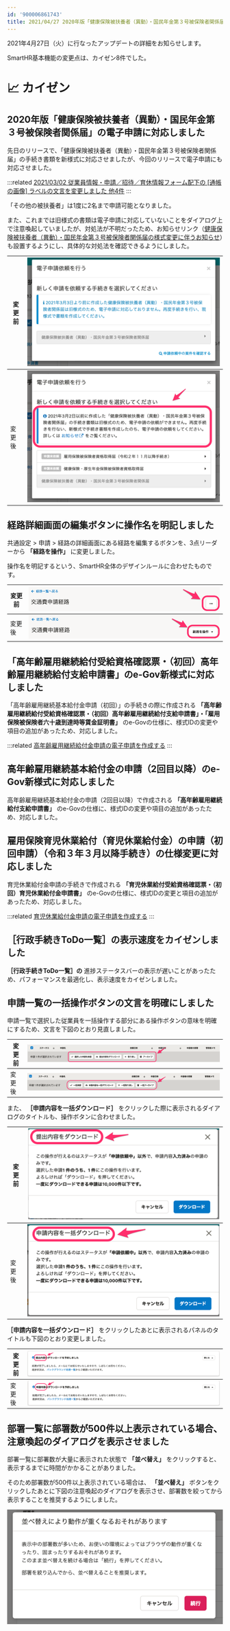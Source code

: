 ```yaml
---
id: '900006861743'
title: 2021/04/27 2020年版「健康保険被扶養者（異動）・国民年金第３号被保険者関係届」の電子申請に対応しました 他7件
---
```

2021年4月27日（火）に行なったアップデートの詳細をお知らせします。

SmartHR基本機能の変更点は、カイゼン8件でした。

# 📈 カイゼン

## 2020年版「健康保険被扶養者（異動）・国民年金第３号被保険者関係届」の電子申請に対応しました

先日のリリースで、「健康保険被扶養者（異動）・国民年金第３号被保険者関係届」の手続き書類を新様式に対応させましたが、今回のリリースで電子申請にも対応させました。

:::related
[2021/03/02 従業員情報・申請／招待／育休情報フォーム配下の \[通帳の画像\] ラベルの文言を変更しました 他4件](https://knowledge.smarthr.jp/hc/ja/articles/900005694183)
:::

「その他の被扶養者」は1度に2名まで申請可能となりました。

また、これまでは旧様式の書類は電子申請に対応していないことをダイアログ上で注意喚起していましたが、対処法が不明だったため、お知らせリンク（[健康保険被扶養者（異動）・国民年金第３号被保険者関係届の様式変更に伴うお知らせ](https://smarthr.jp/other/24161)）も設置するようにし、具体的な対処法を確認できるようにしました。

| 変更前 | ![__________2021-04-28_15_56_50.png](./__________2021-04-28_15_56_50.png) |
| --- | --- |
| 変更後 | ![__________2021-04-28_15_56_50-2.png](./__________2021-04-28_15_56_50-2.png) |

## 経路詳細画面の編集ボタンに操作名を明記しました

共通設定 > 申請 > 経路の詳細画面にある経路を編集するボタンを、3点リーダーから **「経路を操作」** に変更しました。

操作名を明記するという、SmartHR全体のデザインルールに合わせたものです。

| 変更前 | ![](./115368218-d8267c80-a201-11eb-91b1-97de16265a59-2.png) |
| --- | --- |
| 変更後 | ![115368279-e4aad500-a201-11eb-9f37-2c274dcb20b0-2.png](./115368279-e4aad500-a201-11eb-9f37-2c274dcb20b0-2.png) |

## 「高年齢雇用継続給付受給資格確認票・（初回）高年齢雇用継続給付支給申請書」のe-Gov新様式に対応しました

「高年齢雇用継続基本給付金申請（初回）」の手続きの際に作成される **「高年齢雇用継続給付受給資格確認票・（初回）高年齢雇用継続給付支給申請書」・「雇用保険被保険者六十歳到達時等賃金証明書」** のe-Govの仕様に、様式IDの変更や項目の追加があったため、対応しました。

:::related
[高年齢雇用継続給付金申請の電子申請を作成する](https://knowledge.smarthr.jp/hc/ja/articles/360045344294)
:::

## 高年齢雇用継続基本給付金の申請（2回目以降）のe-Gov新様式に対応しました

高年齢雇用継続基本給付金の申請（2回目以降）で作成される **「高年齢雇用継続給付支給申請書」** のe-Govの仕様に、様式IDの変更や項目の追加があったため、対応しました。

## 雇用保険育児休業給付（育児休業給付金）の申請（初回申請）（令和３年３月以降手続き）の仕様変更に対応しました

育児休業給付金申請の手続きで作成される **「育児休業給付受給資格確認票・（初回）育児休業給付金申請書」** のe-Govの仕様に、様式IDの変更と項目の追加があったため、対応しました。

:::related
[育児休業給付金申請の電子申請を作成する](https://knowledge.smarthr.jp/hc/ja/articles/360045900393)
:::

## ［行政手続きToDo一覧］の表示速度をカイゼンしました

 **［行政手続きToDo一覧］の** 進捗ステータスバーの表示が遅いことがあったため、パフォーマンスを最適化し、表示速度をカイゼンしました。

## 申請一覧の一括操作ボタンの文言を明確にしました

申請一覧で選択した従業員を一括操作する部分にある操作ボタンの意味を明確にするため、文言を下図のとおり見直しました。

| 変更前 | ![](./115847132-972aa400-a45d-11eb-89a0-e449c11abf38.png) |
| --- | --- |
| 変更後 | ![](./115847568-0ef8ce80-a45e-11eb-8125-de5821d8628c-2.png) |

また、 **［申請内容を一括ダウンロード］** をクリックした際に表示されるダイアログのタイトルも、操作ボタンに合わせました。

| 変更前 | ![](./__________2021-04-28_12_24_00-2.png) |
| --- | --- |
| 変更後 | ![](./__________2021-04-28_12_24_27-2.png) |

 **［申請内容を一括ダウンロード］** をクリックしたあとに表示されるパネルのタイトルも下図のとおり変更しました。

| 変更前 | ![](./115848309-ac540280-a45e-11eb-99d0-a70ab6f0151a-2.png) |
| --- | --- |
| 変更後 | ![](./115848335-b0802000-a45e-11eb-9fa2-cd910085dac7-2.png) |

## 部署一覧に部署数が500件以上表示されている場合、注意喚起のダイアログを表示させました

部署一覧に部署数が大量に表示された状態で **「並べ替え」** をクリックすると、表示するまでに時間がかかることがありました。

そのため部署数が500件以上表示されている場合は、 **「並べ替え」** ボタンをクリックしたあとに下図の注意喚起のダイアログを表示させ、部署数を絞ってから表示することを推奨するようにしました。

![](./116036918-58d1f680-a6a2-11eb-9c5d-3424f233f524.png)
